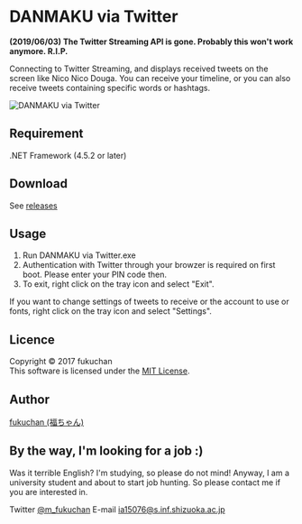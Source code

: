 # DANMAKU via Twitter
**(2019/06/03) The Twitter Streaming API is gone. Probably this won't work anymore. R.I.P.**

Connecting to Twitter Streaming, and displays received tweets on the screen like Nico Nico Douga.
You can receive your timeline, or you can also receive tweets containing specific words or hashtags.

![DANMAKU via Twitter](https://cloud.githubusercontent.com/assets/19220989/25956824/bdc4ebde-36a7-11e7-9f89-b0b8d87c1dad.gif)

## Requirement
.NET Framework (4.5.2 or later)

## Download
See [releases](https://github.com/ia15076/DANMAKU-via-Twitter/releases)

## Usage
1. Run DANMAKU via Twitter.exe
2. Authentication with Twitter through your browzer is required on first boot. Please enter your PIN code then.
3. To exit, right click on the tray icon and select "Exit".

If you want to change settings of tweets to receive or the account to use or fonts, right click on the tray icon and select "Settings".

## Licence
Copyright © 2017 fukuchan  
This software is licensed under the [MIT License](https://opensource.org/licenses/mit-license.php).

## Author
[fukuchan (福ちゃん)](https://github.com/ia15076)

## By the way, I'm looking for a job :)
Was it terrible English? I'm studying, so please do not mind!
Anyway, I am a university student and about to start job hunting.
So please contact me if you are interested in.

Twitter [@m_fukuchan](https://twitter.com/m_fukuchan)
E-mail [ia15076@s.inf.shizuoka.ac.jp](mailto:ia15076@s.inf.shizuoka.ac.jp)
